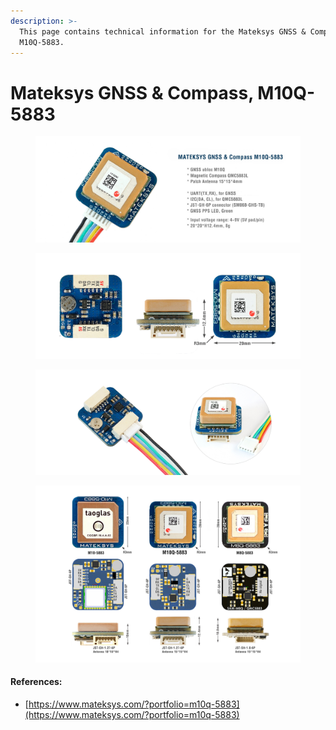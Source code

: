 ```yaml
---
description: >-
  This page contains technical information for the Mateksys GNSS & Compass,
  M10Q-5883.
---
```


# Mateksys GNSS & Compass, M10Q-5883

<figure><img src="../.gitbook/assets/mateksys_M10Q-5883_1.jpg" alt=""><figcaption></figcaption></figure>

<figure><img src="../.gitbook/assets/mateksys_M10Q-5883_2.jpg" alt=""><figcaption></figcaption></figure>

<figure><img src="../.gitbook/assets/mateksys_M10Q-5883_3.jpg" alt=""><figcaption></figcaption></figure>

<figure><img src="../.gitbook/assets/mateksys_M10Q-5883_4.jpg" alt=""><figcaption></figcaption></figure>

#### References:

* [https://www.mateksys.com/?portfolio=m10q-5883](https://www.mateksys.com/?portfolio=m10q-5883)
